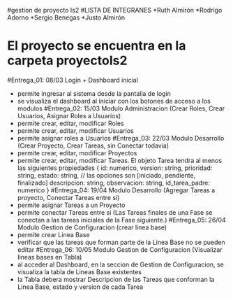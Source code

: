 #gestion de proyecto Is2
#LISTA DE INTEGRANES
*Ruth Almirón
*Rodrigo Adorno
*Sergio Benegas
*Justo Almirón
# El proyecto se encuentra en la carpeta proyectoIs2
#Entrega_01: 08/03 Login + Dashboard inicial
* permite ingresar al sistema desde la pantalla de login
* se visualiza el dashboard al iniciar con los botones de acceso a los modulos
#Entrega_02: 15/03 Modulo Administracion (Crear Roles, Crear Usuarios, Asignar Roles a Usuarios)
* permite crear, editar, modificar Roles
* permite crear, editar, modificar Usuarios
* permite asignar roles a Usuarios
#Entrega_03: 22/03 Modulo Desarrollo (Crear Proyecto, Crear Tareas, sin Conectar todavia)
* permite crear, editar, modificar Proyectos
* permite crear, editar, modificar Tareas. El objeto Tarea tendra al menos las siguientes propiedades
{ id: numerico,
 version: string,
 prioridad: string,
 estado: string, // las opciones son [iniciado, pendiente, finalizado]
 descripcion: string,
 observacion: string,
 id_tarea_padre: numerico
}
#Entrega_04: 19/04 Modulo Desarrollo (Agregar Tareas a proyecto, Conectar Tareas entre si)
* permite asignar Tareas a un Proyecto
* permite conectar Tareas entre si (Las Tareas finales de una Fase se conectan a las tareas iniciales de la Fase siguiente.)
#Entrega_05: 26/04 Modulo Gestion de Configuracion (crear linea base)
* permite crear Linea Base
* verificar que las tareas que forman parte de la Linea Base no se pueden editar
#Entrega_06: 10/05 Modulo Gestion de Configuracion (Visualizar lineas bases en Tabla)
* al acceder al Dashboard, en la seccion de Gestion de Configuracion, se visualiza la tabla de Lineas Base existentes
* la Tabla debera mostrar Descripcion de las Tareas que conforman la Linea Base, estado y version de cada Tarea